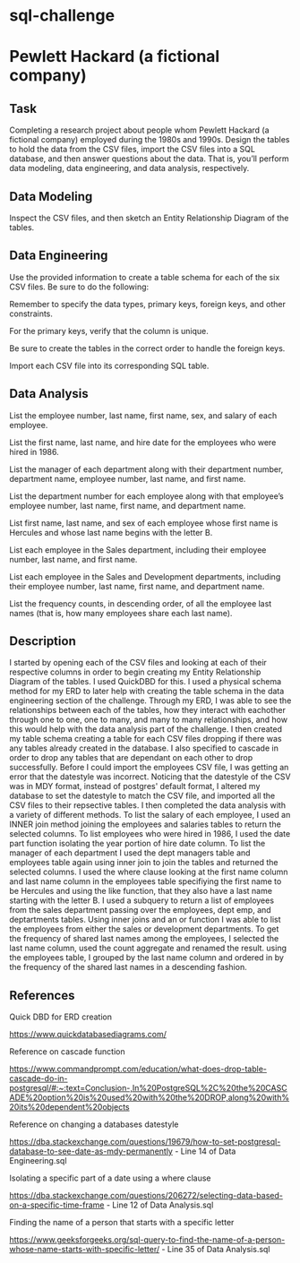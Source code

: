 # sql-challenge

# Pewlett Hackard (a fictional company)

## Task

Completing a research project about people whom Pewlett Hackard (a fictional company) employed during the 1980s and 1990s. Design the tables to hold the data from the CSV 
files, import the CSV files into a SQL database, and then answer questions about the data. That is, you’ll perform data modeling, data engineering, and data analysis, 
respectively.

## Data Modeling

Inspect the CSV files, and then sketch an Entity Relationship Diagram of the tables.

## Data Engineering

Use the provided information to create a table schema for each of the six CSV files. Be sure to do the following:

Remember to specify the data types, primary keys, foreign keys, and other constraints.

For the primary keys, verify that the column is unique.

Be sure to create the tables in the correct order to handle the foreign keys.

Import each CSV file into its corresponding SQL table.

## Data Analysis

List the employee number, last name, first name, sex, and salary of each employee.

List the first name, last name, and hire date for the employees who were hired in 1986.

List the manager of each department along with their department number, department name, employee number, last name, and first name.

List the department number for each employee along with that employee’s employee number, last name, first name, and department name.

List first name, last name, and sex of each employee whose first name is Hercules and whose last name begins with the letter B.

List each employee in the Sales department, including their employee number, last name, and first name.

List each employee in the Sales and Development departments, including their employee number, last name, first name, and department name.

List the frequency counts, in descending order, of all the employee last names (that is, how many employees share each last name).

## Description

I started by opening each of the CSV files and looking at each of their respective columns in order to begin creating my Entity Relationship Diagram of the tables. I used QuickDBD for this. I used a physical schema method for my ERD to later help with creating the table schema in the data engineering section of the challenge. Through my ERD, I was able to see the relationships between each of the tables, how they interact with eachother through one to one, one to many, and many to many relationships, and how this would help with the data analysis part of the challenge. I then created my table schema creating a table for each CSV files dropping if there was any tables already created in the database. I also specified to cascade in order to drop any tables that are dependant on each other to drop successfully. Before I could import the employees CSV file, I was getting an error that the datestyle was incorrect. Noticing that the datestyle of the CSV was in MDY format, instead of postgres' default format, I altered my database to set the datestyle to match the CSV file, and imported all the CSV files to their repsective tables. I then completed the data analysis with a variety of different methods. To list the salary of each employee, I used an INNER join method joining the employees and salaries tables to return the selected columns. To list employees who were hired in 1986, I used the date part function isolating the year portion of hire date column. To list the manager of each department I used the dept managers table and employees table again using inner join to join the tables and returned the selected columns. I used the where clause looking at the first name column and last name column in the employees table specifiying the first name to be Hercules and using the like function, that they also have a last name starting with the letter B. I used a subquery to return a list of employees from the sales department passing over the employees, dept emp, and deptartments tables. Using inner joins and an or function I was able to list the employees from either the sales or development departments. To get the frequency of shared last names among the employees, I selected the last name column, used the count aggregate and renamed the result. using the employees table, I grouped by the last name column and ordered in by the frequency of the shared last names in a descending fashion.

## References

Quick DBD for ERD creation 

https://www.quickdatabasediagrams.com/

Reference on cascade function

https://www.commandprompt.com/education/what-does-drop-table-cascade-do-in-postgresql/#:~:text=Conclusion-,In%20PostgreSQL%2C%20the%20CASCADE%20option%20is%20used%20with%20the%20DROP,along%20with%20its%20dependent%20objects

Reference on changing a databases datestyle

https://dba.stackexchange.com/questions/19679/how-to-set-postgresql-database-to-see-date-as-mdy-permanently - Line 14 of Data Engineering.sql

Isolating a specific part of a date using a where clause

https://dba.stackexchange.com/questions/206272/selecting-data-based-on-a-specific-time-frame - Line 12 of Data Analysis.sql


Finding the name of a person that starts with a specific letter

https://www.geeksforgeeks.org/sql-query-to-find-the-name-of-a-person-whose-name-starts-with-specific-letter/ - Line 35 of Data Analysis.sql
